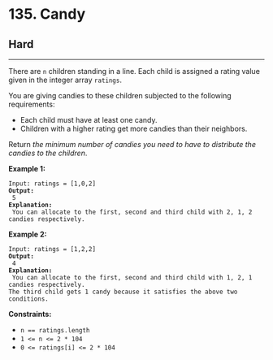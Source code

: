 # 135. Candy

## Hard

***

There are `n` children standing in a line. Each child is assigned a rating value given in the integer array `ratings`.

You are giving candies to these children subjected to the following requirements:

* Each child must have at least one candy.
* Children with a higher rating get more candies than their neighbors.

Return _the minimum number of candies you need to have to distribute the candies to the children_.

&#x20;

**Example 1:**

<pre><code>Input: ratings = [1,0,2]
<strong>Output:
</strong> 5
<strong>Explanation:
</strong> You can allocate to the first, second and third child with 2, 1, 2 candies respectively.</code></pre>

**Example 2:**

<pre><code>Input: ratings = [1,2,2]
<strong>Output:
</strong> 4
<strong>Explanation:
</strong> You can allocate to the first, second and third child with 1, 2, 1 candies respectively.
The third child gets 1 candy because it satisfies the above two conditions.</code></pre>

&#x20;

**Constraints:**

* `n == ratings.length`
* `1 <= n <= 2 * 104`
* `0 <= ratings[i] <= 2 * 104`
